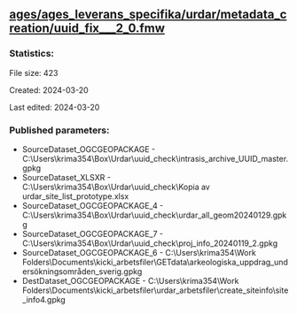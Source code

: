 ﻿## [ages/ages_leverans_specifika/urdar/metadata_creation/uuid_fix___2_0.fmw](https://github.com/kicki58/kix_working_dir/blob/master/ages/ages_leverans_specifika/urdar/metadata_creation/uuid_fix___2_0.fmw)

### Statistics:
File size: 423

Created: 2024-03-20

Last edited: 2024-03-20



### Published parameters:
*  SourceDataset_OGCGEOPACKAGE    -   C:\Users\krima354\Box\Urdar\uuid_check\intrasis_archive_UUID_master.gpkg
*  SourceDataset_XLSXR    -   C:\Users\krima354\Box\Urdar\uuid_check\Kopia av urdar_site_list_prototype.xlsx
*  SourceDataset_OGCGEOPACKAGE_4    -   C:\Users\krima354\Box\Urdar\uuid_check\urdar_all_geom20240129.gpkg
*  SourceDataset_OGCGEOPACKAGE_7    -   C:\Users\krima354\Box\Urdar\uuid_check\proj_info_20240119_2.gpkg
*  SourceDataset_OGCGEOPACKAGE_6    -   C:\Users\krima354\Work Folders\Documents\kicki_arbetsfiler\GETdata\arkeologiska_uppdrag_undersökningsområden_sverig.gpkg
*  DestDataset_OGCGEOPACKAGE    -   C:\Users\krima354\Work Folders\Documents\kicki_arbetsfiler\urdar_arbetsfiler\create_siteinfo\site_info4.gpkg







